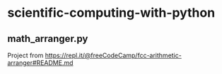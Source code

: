 # scientific-computing-with-python

## math_arranger.py
Project from https://repl.it/@freeCodeCamp/fcc-arithmetic-arranger#README.md
